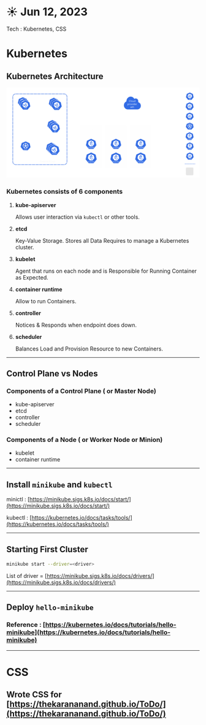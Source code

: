 # ☀️ Jun 12, 2023
Tech : Kubernetes, CSS

# Kubernetes

## Kubernetes Architecture

![](components-of-kubernetes.svg)

### Kubernetes consists of 6 components

1. **kube-apiserver**
    
    Allows user interaction via `kubectl` or other tools.
     
2. **etcd**

    Key-Value Storage. Stores all Data Requires to manage a Kubernetes cluster.

3. **kubelet**

    Agent that runs on each node and is Responsible for Running Container as Expected.

4. **container runtime**

    Allow to run Containers.

5. **controller**

    Notices & Responds when endpoint does down.

6. **scheduler**

    Balances Load and Provision Resource to new Containers.

<hr>

## Control Plane vs Nodes

### Components of a Control Plane ( or Master Node)
- kube-apiserver
- etcd
- controller
- scheduler

### Components of a Node ( or Worker Node or Minion)
- kubelet
- container runtime

<hr>

## Install `minikube` and `kubectl`

minictl : [https://minikube.sigs.k8s.io/docs/start/](https://minikube.sigs.k8s.io/docs/start/)

kubectl : [https://kubernetes.io/docs/tasks/tools/](https://kubernetes.io/docs/tasks/tools/)

<hr>

## Starting First Cluster

``` bash
minikube start --driver=<driver>
```

List of driver = [https://minikube.sigs.k8s.io/docs/drivers/](https://minikube.sigs.k8s.io/docs/drivers/)

<hr>

## Deploy `hello-minikube`

### Reference : [https://kubernetes.io/docs/tutorials/hello-minikube](https://kubernetes.io/docs/tutorials/hello-minikube)

<hr>

# CSS

## Wrote CSS for [https://thekarananand.github.io/ToDo/](https://thekarananand.github.io/ToDo/)

